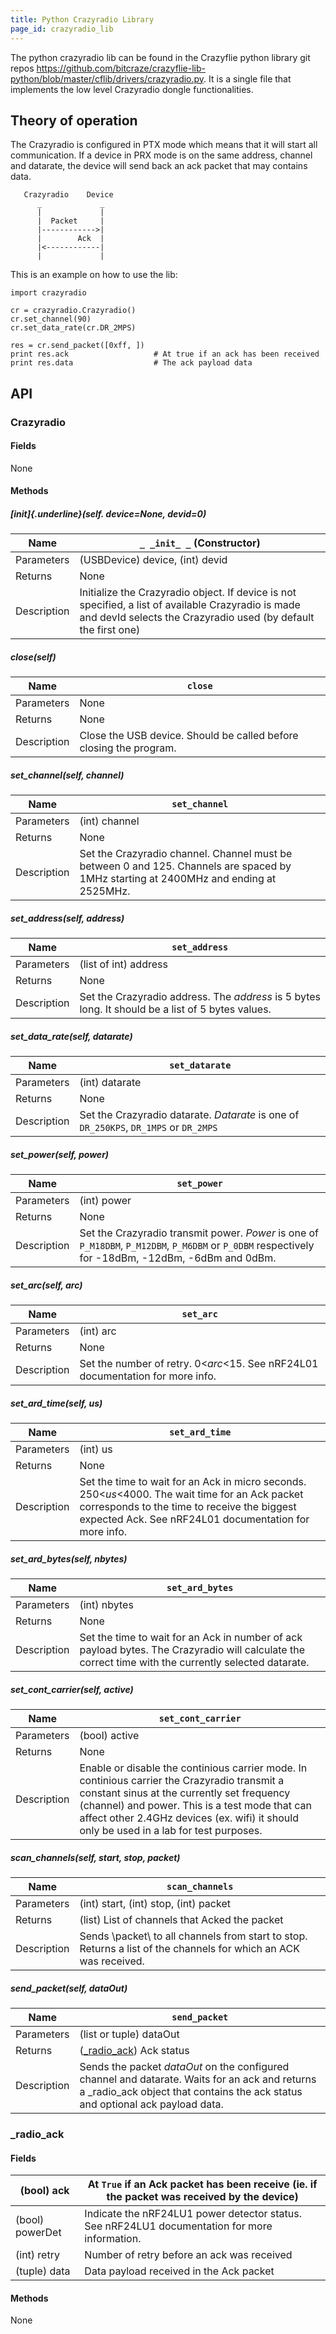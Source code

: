 ```yaml
---
title: Python Crazyradio Library
page_id: crazyradio_lib 
---
```


The python crazyradio lib can be found in the Crazyflie python library git repos
<https://github.com/bitcraze/crazyflie-lib-python/blob/master/cflib/drivers/crazyradio.py>.
It is a single file that implements the low level Crazyradio dongle
functionalities.

Theory of operation
-------------------

The Crazyradio is configured in PTX mode which means that it will start
all communication. If a device in PRX mode is on the same address,
channel and datarate, the device will send back an ack packet that may
contains data.

       Crazyradio    Device
          _             _
          |             |
          |  Packet     |
          |------------>|
          |        Ack  |
          |<------------|
          |             |

This is an example on how to use the lib:

``` .python
import crazyradio

cr = crazyradio.Crazyradio()
cr.set_channel(90)
cr.set_data_rate(cr.DR_2MPS)

res = cr.send_packet([0xff, ])
print res.ack                   # At true if an ack has been received
print res.data                  # The ack payload data
```

API
---

### Crazyradio

#### Fields

None

#### Methods

##### [init]{.underline}(self. device=None, devid=0)

|  Name         | `_ _init_ _` (Constructor)|
|  -------------| ------------------------------------------------|
|  Parameters   | (USBDevice) device, (int) devid|
|  Returns      | None|
|  Description  | Initialize the Crazyradio object. If device is not specified, a list of available Crazyradio is made and devId selects the Crazyradio used (by default the first one)|

##### close(self)

|  Name         | `close`|
|  -------------| --------------------------------------------------------------------|
|  Parameters   | None|
|  Returns      | None|
|  Description  | Close the USB device. Should be called before closing the program.|

##### set\_channel(self, channel)

 | Name         | `set_channel` |
 | -------------| ---------------------------------------------------------------------|
 | Parameters   | (int) channel |
 | Returns      | None |
 | Description  | Set the Crazyradio channel. Channel must be between 0 and 125. Channels are spaced by 1MHz starting at 2400MHz and ending at 2525MHz. |

##### set\_address(self, address)

|  Name         | `set_address`|
|  -------------| ---------------------------|
|  Parameters   | (list of int) address|
|  Returns      | None|
|  Description  | Set the Crazyradio address. The *address* is 5 bytes long. It should be a list of 5 bytes values.|

##### set\_data\_rate(self, datarate)

 | Name          |`set_datarate`|
 | ------------- |------------------|
 | Parameters    |(int) datarate|
 | Returns       |None|
 | Description   |Set the Crazyradio datarate. *Datarate* is one of `DR_250KPS`, `DR_1MPS` or `DR_2MPS`|

##### set\_power(self, power)

|  Name          |`set_power`|
|  ------------- |----------------------------------------------------------------------------------|
|  Parameters    |(int) power|
|  Returns       |None|
|  Description   |Set the Crazyradio transmit power. *Power* is one of `P_M18DBM`, `P_M12DBM`, `P_M6DBM` or `P_0DBM` respectively for -18dBm, -12dBm, -6dBm and 0dBm.|

##### set\_arc(self, arc)

 | Name         | `set_arc`|
 | -------------| ----------------------------------------------------------------------------------|
 | Parameters   | (int) arc|
 | Returns      | None|
 | Description  | Set the number of retry. 0\<*arc*\<15. See nRF24L01 documentation for more info.|

##### set\_ard\_time(self, us)

|  Name         | `set_ard_time`|
|  -------------| ---------------------------------------------------------------------------------|
|  Parameters   | (int) us|
|  Returns      | None|
|  Description  | Set the time to wait for an Ack in micro seconds. 250\<*us*\<4000. The wait time for an Ack packet corresponds to the time to receive the biggest expected Ack. See nRF24L01 documentation for more info.|

##### set\_ard\_bytes(self, nbytes)

|  Name         | `set_ard_bytes`|
|  -------------| ---------------------------------------------------------------|
|  Parameters   | (int) nbytes|
|  Returns      | None|
|  Description  | Set the time to wait for an Ack in number of ack payload bytes. The Crazyradio will calculate the correct time with the currently selected datarate.|

##### set\_cont\_carrier(self, active)

|  Name         | `set_cont_carrier`|
|  -------------| --------------------------------------------------------|
|  Parameters   | (bool) active|
|  Returns      | None|
|  Description  | Enable or disable the continious carrier mode. In continious carrier the Crazyradio transmit a constant sinus at the currently set frequency (channel) and power. This is a test mode that can affect other 2.4GHz devices (ex. wifi) it should only be used in a lab for test purposes.|

##### scan\_channels(self, start, stop, packet)

|  Name         | `scan_channels`|
|  -------------| ----------------------------------|
|  Parameters   | (int) start, (int) stop, (int) packet|
|  Returns      | (list) List of channels that Acked the packet|
|  Description  | Sends \\packet\\ to all channels from start to stop. Returns a list of the channels for which an ACK was received.|

##### send\_packet(self, dataOut)

|  Name         | `send_packet`|
|  -------------| --------------------------------------------------------|
|  Parameters   | (list or tuple) dataOut|
|  Returns      | ([\_radio\_ack](#_radio_ack)) Ack status|
|  Description  | Sends the packet *dataOut* on the configured channel and datarate. Waits for an ack and returns a \_radio\_ack object that contains the ack status and optional ack payload data.|

### \_radio\_ack

#### Fields

|  (bool) ack       | At `True` if an Ack packet has been receive (ie. if the packet was received by the device)|
 | ----------------- |------------------------------------------|
 | (bool) powerDet  | Indicate the nRF24LU1 power detector status. See nRF24LU1 documentation for more information.|
|  (int) retry     |  Number of retry before an ack was received|
|  (tuple) data     | Data payload received in the Ack packet|

#### Methods

None
